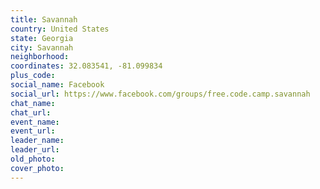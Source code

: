 ```yaml
---
title: Savannah
country: United States
state: Georgia
city: Savannah
neighborhood: 
coordinates: 32.083541, -81.099834
plus_code:
social_name: Facebook
social_url: https://www.facebook.com/groups/free.code.camp.savannah
chat_name:
chat_url:
event_name:
event_url:
leader_name:
leader_url:
old_photo: 
cover_photo:
---
```


